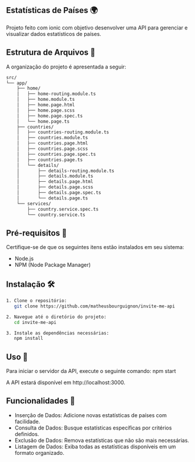 ## Estatísticas de Países 🌍

Projeto feito com ionic com objetivo desenvolver uma API para gerenciar e visualizar dados estatísticos de países.

## Estrutura de Arquivos 📄

A organização do projeto é apresentada a seguir:

```bash
src/
└── app/
    ├── home/
    │   ├── home-routing.module.ts
    │   ├── home.module.ts
    │   ├── home.page.html
    │   ├── home.page.scss
    │   ├── home.page.spec.ts
    │   └── home.page.ts
    ├── countries/
    │   ├── countries-routing.module.ts
    │   ├── countries.module.ts
    │   ├── countries.page.html
    │   ├── countries.page.scss
    │   ├── countries.page.spec.ts
    │   ├── countries.page.ts
    │   └── details/
    │       ├── details-routing.module.ts
    │       ├── details.module.ts
    │       ├── details.page.html
    │       ├── details.page.scss
    │       ├── details.page.spec.ts
    │       └── details.page.ts
    └── services/
        ├── country.service.spec.ts
        └── country.service.ts
```
## Pré-requisitos 🔧

Certifique-se de que os seguintes itens estão instalados em seu sistema:


- Node.js
- NPM (Node Package Manager) 

## Instalação 🛠

```bash
1. Clone o repositório:
   git clone https://github.com/matheusbourguignon/invite-me-api
```

```bash
2. Navegue até o diretório do projeto:
   cd invite-me-api
```

```bash
3. Instale as dependências necessárias:
   npm install
```

## Uso 🚀

Para iniciar o servidor da API, execute o seguinte comando:
   npm start

A API estará disponível em http://localhost:3000.

## Funcionalidades 🌟

- Inserção de Dados: Adicione novas estatísticas de países com facilidade.
- Consulta de Dados: Busque estatísticas específicas por critérios definidos.
- Exclusão de Dados: Remova estatísticas que não são mais necessárias.
- Listagem de Dados: Exiba todas as estatísticas disponíveis em um formato organizado.
